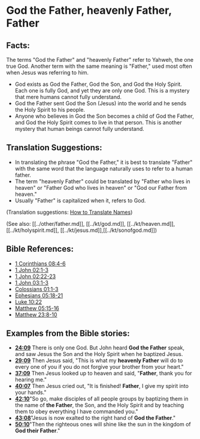 # God the Father, heavenly Father, Father #

## Facts: ##

The terms "God the Father" and "heavenly Father" refer to Yahweh, the one true God. Another term with the same meaning is "Father," used most often when Jesus was referring to him.

* God exists as God the Father, God the Son, and God the Holy Spirit. Each one is fully God, and yet they are only one God. This is a mystery that mere humans cannot fully understand.
* God the Father sent God the Son (Jesus) into the world and he sends the Holy Spirit to his people.
* Anyone who believes in God the Son becomes a child of God the Father, and God the Holy Spirit comes to live in that person. This is another mystery that human beings cannot fully understand.

## Translation Suggestions: ##

* In translating the phrase "God the Father," it is best to translate "Father" with the same word that the language naturally uses to refer to a human father.
* The term "heavenly Father" could be translated by "Father who lives in heaven" or "Father God who lives in heaven" or "God our Father from heaven."
* Usually "Father" is capitalized when it, refers to God.

(Translation suggestions: [How to Translate Names](en/ta-vol1/translate/man/translate-names))

(See also: [[../other/father.md]], [[../kt/god.md]], [[../kt/heaven.md]], [[../kt/holyspirit.md]], [[../kt/jesus.md]],[[../kt/sonofgod.md]])

## Bible References: ##

* [1 Corinthians 08:4-6](en/tn/1co/help/08/04)
* [1 John 02:1-3](en/tn/1jn/help/02/01)
* [1 John 02:22-23](en/tn/1jn/help/02/22)
* [1 John 03:1-3](en/tn/1jn/help/03/01)
* [Colossians 01:1-3](en/tn/col/help/01/01)
* [Ephesians 05:18-21](en/tn/eph/help/05/18)
* [Luke 10:22](en/tn/luk/help/10/22)
* [Matthew 05:15-16](en/tn/mat/help/05/15)
* [Matthew 23:8-10](en/tn/mat/help/23/08)

## Examples from the Bible stories: ##

* __[24:09](en/tn/obs/help/24/09)__ There is only one God. But John heard __God the Father__  speak, and saw Jesus the Son and the Holy Spirit when he baptized Jesus.
* __[29:09](en/tn/obs/help/29/09)__ Then Jesus said, "This is what my __heavenly Father__  will do to every one of you if you do not forgive your brother from your heart."
* __[37:09](en/tn/obs/help/37/09)__ Then Jesus looked up to heaven and said, "__Father__, thank you for hearing me."
* __[40:07](en/tn/obs/help/40/07)__ Then Jesus cried out, "It is finished! __Father__, I give my spirit into your hands."
* __[42:10](en/tn/obs/help/42/10)__"So go, make disciples of all people groups by baptizing them in the name of __the Father__, the Son, and the Holy Spirit and by teaching them to obey everything I have commanded you."
* __[43:08](en/tn/obs/help/43/08)__"Jesus is now exalted to the right hand of __God the Father__."
* __[50:10](en/tn/obs/help/50/10)__"Then the righteous ones will shine like the sun in the kingdom of __God their Father__."